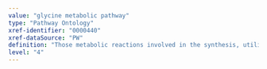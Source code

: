 ```yaml
---
value: "glycine metabolic pathway"
type: "Pathway Ontology"
xref-identifier: "0000440"
xref-dataSource: "PW"
definition: "Those metabolic reactions involved in the synthesis, utilization and/or degradation of glycine, a non-essential amino acid. Glycine has the simplest structure with a hydrogen atom as its side chain. The amino acid is the major inhibitory neurotransmitter."
level: "4"
---
```

